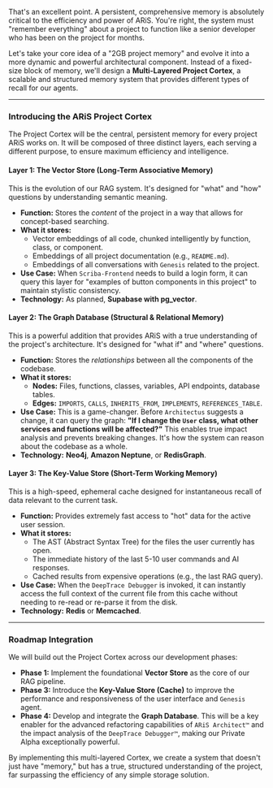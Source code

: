That's an excellent point. A persistent, comprehensive memory is absolutely critical to the efficiency and power of ARiS. You're right, the system must "remember everything" about a project to function like a senior developer who has been on the project for months.

Let's take your core idea of a "2GB project memory" and evolve it into a more dynamic and powerful architectural component. Instead of a fixed-size block of memory, we'll design a **Multi-Layered Project Cortex**, a scalable and structured memory system that provides different types of recall for our agents.

---

### **Introducing the ARiS Project Cortex**

The Project Cortex will be the central, persistent memory for every project ARiS works on. It will be composed of three distinct layers, each serving a different purpose, to ensure maximum efficiency and intelligence.

#### **Layer 1: The Vector Store (Long-Term Associative Memory)**

This is the evolution of our RAG system. It's designed for "what" and "how" questions by understanding semantic meaning.

* **Function:** Stores the *content* of the project in a way that allows for concept-based searching.
* **What it stores:**
    * Vector embeddings of all code, chunked intelligently by function, class, or component.
    * Embeddings of all project documentation (e.g., `README.md`).
    * Embeddings of all conversations with `Genesis` related to the project.
* **Use Case:** When `Scriba-Frontend` needs to build a login form, it can query this layer for "examples of button components in this project" to maintain stylistic consistency.
* **Technology:** As planned, **Supabase with pg_vector**.

#### **Layer 2: The Graph Database (Structural & Relational Memory)**

This is a powerful addition that provides ARiS with a true understanding of the project's architecture. It's designed for "what if" and "where" questions.

* **Function:** Stores the *relationships* between all the components of the codebase.
* **What it stores:**
    * **Nodes:** Files, functions, classes, variables, API endpoints, database tables.
    * **Edges:** `IMPORTS`, `CALLS`, `INHERITS_FROM`, `IMPLEMENTS`, `REFERENCES_TABLE`.
* **Use Case:** This is a game-changer. Before `Architectus` suggests a change, it can query the graph: **"If I change the `User` class, what other services and functions will be affected?"** This enables true impact analysis and prevents breaking changes. It's how the system can reason about the codebase as a whole.
* **Technology:** **Neo4j**, **Amazon Neptune**, or **RedisGraph**.

#### **Layer 3: The Key-Value Store (Short-Term Working Memory)**

This is a high-speed, ephemeral cache designed for instantaneous recall of data relevant to the current task.

* **Function:** Provides extremely fast access to "hot" data for the active user session.
* **What it stores:**
    * The AST (Abstract Syntax Tree) for the files the user currently has open.
    * The immediate history of the last 5-10 user commands and AI responses.
    * Cached results from expensive operations (e.g., the last RAG query).
* **Use Case:** When the `DeepTrace Debugger` is invoked, it can instantly access the full context of the current file from this cache without needing to re-read or re-parse it from the disk.
* **Technology:** **Redis** or **Memcached**.

---

### **Roadmap Integration**

We will build out the Project Cortex across our development phases:

* **Phase 1:** Implement the foundational **Vector Store** as the core of our RAG pipeline.
* **Phase 3:** Introduce the **Key-Value Store (Cache)** to improve the performance and responsiveness of the user interface and `Genesis` agent.
* **Phase 4:** Develop and integrate the **Graph Database**. This will be a key enabler for the advanced refactoring capabilities of `ARiS Architect™` and the impact analysis of the `DeepTrace Debugger™`, making our Private Alpha exceptionally powerful.

By implementing this multi-layered Cortex, we create a system that doesn't just have "memory," but has a true, structured understanding of the project, far surpassing the efficiency of any simple storage solution.
